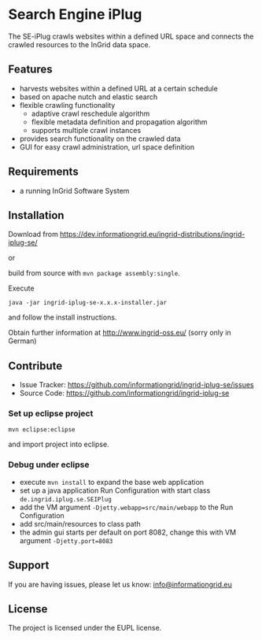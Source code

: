Search Engine iPlug
========

The SE-iPlug crawls websites within a defined URL space and connects the crawled resources to the InGrid data space.

Features
--------

- harvests websites within a defined URL at a certain schedule
- based on apache nutch and elastic search
- flexible crawling functionality
  - adaptive crawl reschedule algorithm
  - flexible metadata definition and propagation algorithm
  - supports multiple crawl instances
- provides search functionality on the crawled data
- GUI for easy crawl administration, url space definition


Requirements
-------------

- a running InGrid Software System

Installation
------------

Download from https://dev.informationgrid.eu/ingrid-distributions/ingrid-iplug-se/
 
or

build from source with `mvn package assembly:single`.

Execute

```
java -jar ingrid-iplug-se-x.x.x-installer.jar
```

and follow the install instructions.

Obtain further information at http://www.ingrid-oss.eu/ (sorry only in German)


Contribute
----------

- Issue Tracker: https://github.com/informationgrid/ingrid-iplug-se/issues
- Source Code: https://github.com/informationgrid/ingrid-iplug-se
 
### Set up eclipse project

```
mvn eclipse:eclipse
```

and import project into eclipse.

### Debug under eclipse

- execute `mvn install` to expand the base web application
- set up a java application Run Configuration with start class `de.ingrid.iplug.se.SEIPlug`
- add the VM argument `-Djetty.webapp=src/main/webapp` to the Run Configuration
- add src/main/resources to class path
- the admin gui starts per default on port 8082, change this with VM argument `-Djetty.port=8083`

Support
-------

If you are having issues, please let us know: info@informationgrid.eu

License
-------

The project is licensed under the EUPL license.
